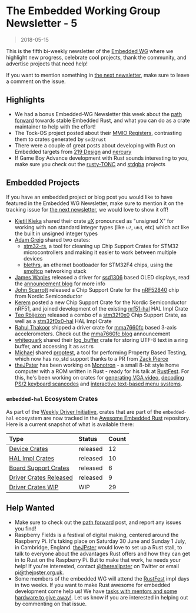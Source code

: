 # The Embedded Working Group Newsletter - 5

> 2018-05-15

This is the fifth bi-weekly newsletter of the [Embedded WG] where we highlight new progress, celebrate cool projects, thank the community, and advertise projects that need help!

If you want to mention something in [the next newsletter], make sure to leave a comment on the issue.

[the next newsletter]: https://github.com/rust-lang-nursery/embedded-wg/issues/98
[Embedded WG]: https://github.com/rust-lang-nursery/embedded-wg

## Highlights

* We had a bonus Embedded-WG Newsletter this week about the [path forward] towards stable Embedded Rust, and what you can do as a crate maintainer to help with the effort!
* The Tock-OS project posted about their [MMIO Registers], contrasting them to crates generated by `svd2rust`
* There were a couple of great posts about developing with Rust on Embedded targets from [219 Design] and [nercury]
* If Game Boy Advance development with Rust sounds interesting to you, make sure you check out the [rusty-TONC] and [stdgba] projects

[path forward]: https://users.rust-lang.org/t/cortex-m-library-development-now-possible-on-beta-and-the-path-towards-stable-embedded-rust/17420
[MMIO Registers]: https://www.tockos.org/blog/2018/mmio-registers/

[219 Design]: https://www.219design.com/rust-on-the-stmicro-nucleo/
[nercury]: https://nercury.github.io/rust/embedded/experiments/2018/04/29/rust-embedded-01-discovery-vl-flipping-bits.html

[rusty-TONC]: https://github.com/tbelaire/rusty-TONC
[stdgba]: https://github.com/jkarns275/stdgba

## Embedded Projects

If you have an embedded project or blog post you would like to have featured in the Embedded WG Newsletter, make sure to mention it on the tracking issue for [the next newsletter], we would love to show it off!

* [Kjetil Kjeka] shared their crate [uX] pronounced as "unsigned X" for working with non standard integer types (like `u7`, `u63`, etc) which act like the built in unsigned integer types
* [Adam Greig] shared two crates:
    * [stm32-rs], a tool for cleaning up Chip Support Crates for STM32 microcontrollers and making it easier to work between multiple devices
    * [blethrs], an ethernet bootloader for STM32F4 chips, using the [smoltcp] networking stack
* [James Waples] released a driver for [ssd1306] based OLED displays, read the [announcement blog] for more info
* [John Scarrott] released a Chip Support Crate for the [nRF52840] chip from Nordic Semiconductor
* [Kerem] posted a new Chip Support Crate for the Nordic Semiconductor nRF51, and joined development of the existing [nrf51-hal] HAL Impl Crate
* [Teo Röijezon] released a combo of a [stm32f0x0] Chip Support Crate, as well as a [stm32f0x0-hal] HAL Impl Crate
* [Rahul Thakoor] shipped a driver crate for [mma7660fc] based 3-axis accelerometers. Check out the [mma7660fc blog] announcement
* [whitequark] shared their [log_buffer] crate for storing UTF-8 text in a ring buffer, and accessing it as `&str`s
* [Michael] shared [proptest], a tool for performing Property Based Testing, which now has no_std support thanks to a PR from [Zack Pierce]
* [theJPster] has been working on [Monotron] - a small 8-bit style home computer with a ROM written in Rust - ready for his talk at [RustFest]. For this, he's been working on crates for [generating VGA video], [decoding PS/2 keyboard scancodes] and [interactive text-based menu systems].

[Kjetil Kjeka]: https://github.com/kjetilkjeka
[uX]: https://crates.io/crates/ux

[Adam Greig]: https://github.com/adamgreig
[stm32-rs]: https://github.com/adamgreig/stm32-rs
[blethrs]: https://github.com/AirborneEngineering/blethrs
[smoltcp]: https://github.com/m-labs/smoltcp

[James Waples]: https://github.com/jamwaffles
[ssd1306]: https://crates.io/crates/ssd1306
[announcement blog]: https://wapl.es/electronics/rust/2018/04/30/ssd1306-driver.html

[John Scarrott]: https://github.com/jscarrott
[nRF52840]: https://crates.io/crates/nrf52840

[Kerem]: https://github.com/krk
[nrf51-hal]: https://crates.io/crates/nrf51-hal

[Teo Röijezon]: https://github.com/teozkr
[stm32f0x0]: https://crates.io/crates/stm32f0x0
[stm32f0x0-hal]: https://crates.io/crates/stm32f0x0-hal

[Rahul Thakoor]: https://github.com/rahul-thakoor
[mma7660fc]: https://crates.io/crates/mma7660fc
[mma7660fc blog]: https://rahul-thakoor.github.io/an-i2c-rust-driver-for-mma7660fc-based-3-axis-digital-accelerometer/

[whitequark]: https://github.com/whitequark
[log_buffer]: https://github.com/whitequark/rust-log_buffer

[Michael]: https://github.com/memoryruins
[proptest]: https://github.com/AltSysrq/proptest
[Zack Pierce]: https://github.com/ZackPierce

[theJPster]: https://github.com/thejpster
[Monotron]: https://github.com/thejpster/monotron
[RustFest]: https://paris.rustfest.eu/
[generating VGA video]: https://github.com/thejpster/vga-framebuffer-rs
[decoding PS/2 keyboard scancodes]: https://github.com/thejpster/pc-keyboard
[interactive text-based menu systems]: https://github.com/thejpster/menu


### `embedded-hal` Ecosystem Crates

As part of the [Weekly Driver Initiative], crates that are part of the `embedded-hal` ecosystem are now tracked in the [Awesome Embedded Rust] repository. Here is a current snapshot of what is available there:

| Type                      | Status    | Count |
| :---                      | :-----    | :---- |
| [Device Crates]           | released  | 12    |
| [HAL Impl Crates]         | released  | 10    |
| [Board Support Crates]    | released  | 6     |
| [Driver Crates Released]  | released  | 9     |
| [Driver Crates WIP]       | WIP       | 29    |

[Awesome Embedded Rust]: https://github.com/rust-embedded/awesome-embedded-rust
[Weekly Driver Initiative]: https://github.com/rust-lang-nursery/embedded-wg/issues/39
[Device Crates]: https://github.com/rust-embedded/awesome-embedded-rust#device-crates
[HAL Impl Crates]: https://github.com/rust-embedded/awesome-embedded-rust#hal-implementation-crates
[Board Support Crates]: https://github.com/rust-embedded/awesome-embedded-rust#board-support-crates
[Driver Crates Released]: https://github.com/rust-embedded/awesome-embedded-rust#driver-crates
[Driver Crates WIP]: https://github.com/rust-embedded/awesome-embedded-rust#wip

## Help Wanted

* Make sure to check out the [path forward] post, and report any issues you find!
* Raspberry Fields is a festival of digital making, centered around the Raspberry Pi. It's taking place on Saturday 30 June and Sunday 1 July, in Cambridge, England. [theJPster] would love to set up a Rust stall, to talk to everyone about the advantages Rust offers and how they can get in to Rust on the Raspberry Pi. But to make that work, he needs your help! If you're interested, contact [@therealjpster] on Twitter or email <pi@thejpster.org.uk>.
* Some members of the embedded WG will attend the [RustFest] impl days in two weeks. If you want to make Rust awesome for embedded development come help us! We have [tasks with mentors and some hardware to give away!][impl-days]. Let us know if you are interested in helping out by commenting on that issue.

[@therealjpster]: https://twitter.com/therealjpster
[impl-days]: https://github.com/rust-lang-nursery/embedded-wg/issues/90#issuecomment-389321129
